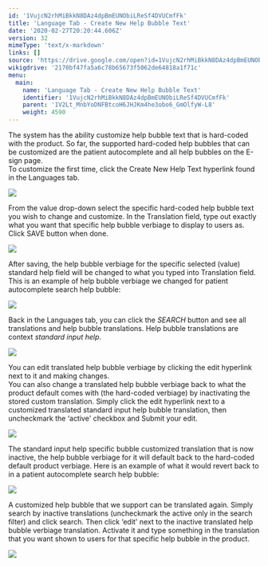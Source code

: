 ```yaml
---
id: '1VujcN2rhMiBkkN8DAz4dpBmEUNObiLReSf4DVUCmfFk'
title: 'Language Tab - Create New Help Bubble Text'
date: '2020-02-27T20:20:44.606Z'
version: 32
mimeType: 'text/x-markdown'
links: []
source: 'https://drive.google.com/open?id=1VujcN2rhMiBkkN8DAz4dpBmEUNObiLReSf4DVUCmfFk'
wikigdrive: '2170bf47fa5a6c78b65673f5062de64818a1f71c'
menu:
  main:
    name: 'Language Tab - Create New Help Bubble Text'
    identifier: '1VujcN2rhMiBkkN8DAz4dpBmEUNObiLReSf4DVUCmfFk'
    parent: '1V2Lt_MnbYoDNFBtcoH6JHJKm4he3obo6_GmOlfyW-L8'
    weight: 4590
---
```

The system has the ability customize help bubble text that is hard-coded with the product. So far, the supported hard-coded help bubbles that can be customized are the patient autocomplete and all help bubbles on the E-sign page.  
To customize the first time, click the Create New Help Text hyperlink found in the Languages tab.
  
![](../language-tab-create-new-help-bubble-text.assets/afaf4cdf51b765a52dc25e6d676e28e7.png)  

From the value drop-down select the specific hard-coded help bubble text you wish to change and customize. In the Translation field, type out exactly what you want that specific help bubble verbiage to display to users as. Click SAVE button when done.
  
![](../language-tab-create-new-help-bubble-text.assets/1f432cff4227ced1594a4b0ea7a21db0.png)  

After saving, the help bubble verbiage for the specific selected (value) standard help field will be changed to what you typed into Translation field. This is an example of help bubble verbiage we changed for patient autocomplete search help bubble:
  
![](../language-tab-create-new-help-bubble-text.assets/dfc2e858b526f7cf237ade4fabe7e3f3.png)  

Back in the Languages tab, you can click the *SEARCH* button and see all translations and help bubble translations. Help bubble translations are context *standard input help*.
  
![](../language-tab-create-new-help-bubble-text.assets/bedde7e7814a58f5fc819baf92a55746.png)  

You can edit translated help bubble verbiage by clicking the edit hyperlink next to it and making changes.  
You can also change a translated help bubble verbiage back to what the product default comes with (the hard-coded verbiage) by inactivating the stored custom translation. Simply click the edit hyperlink next to a customized translated standard input help bubble translation, then uncheckmark the ‘active' checkbox and Submit your edit.
  
![](../language-tab-create-new-help-bubble-text.assets/64a589cae34c41a8617ee1dafcc24b04.png)  

The standard input help specific bubble customized translation that is now inactive, the help bubble verbiage for it will default back to the hard-coded default product verbiage. Here is an example of what it would revert back to in a patient autocomplete search help bubble:
  
![](../language-tab-create-new-help-bubble-text.assets/52e2a4e0d929cdfbfb5baecec689c977.png)  

A customized help bubble that we support can be translated again. Simply search by inactive translations (uncheckmark the active only in the search filter) and click search. Then click ‘edit' next to the inactive translated help bubble verbiage translation. Activate it and type something in the translation that you want shown to users for that specific help bubble in the product.
  
![](../language-tab-create-new-help-bubble-text.assets/f9898bb9662d91baf5b772c618a94bfc.png)  

